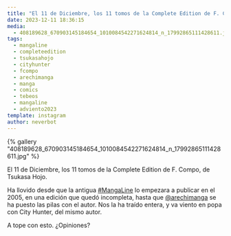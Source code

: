 ```yaml
---
title: "El 11 de Diciembre, los 11 tomos de la Complete Edition de F. Compo, de Tsukasa Hojo"
date: 2023-12-11 18:36:15
media: 
  - 408189628_670903145184654_1010084542271624814_n_17992865111428611.jpg
tags: 
  - mangaline
  - completeedition
  - tsukasahojo
  - cityhunter
  - fcompo
  - arechimanga
  - manga
  - comics
  - tebeos
  - mangaline
  - adviento2023
template: instagram
author: neverbot
---
```


{% gallery "408189628_670903145184654_1010084542271624814_n_17992865111428611.jpg" %}

El 11 de Diciembre, los 11 tomos de la Complete Edition de F. Compo, de Tsukasa Hojo.

Ha llovido desde que la antigua [#MangaLine](/tags/mangaline) lo empezara a publicar en el 2005, en una edición que quedó incompleta, hasta que [@arechimanga](https://instagram.com/arechimanga) se ha puesto las pilas con el autor. Nos la ha traído entera, y va viento en popa con City Hunter, del mismo autor.

A tope con esto. ¿Opiniones?
